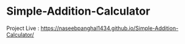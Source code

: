 # Simple-Addition-Calculator

Project Live : https://naseebpanghal1434.github.io/Simple-Addition-Calculator/
